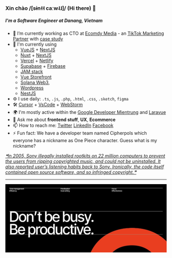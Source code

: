 ### Xin chào /[sɨn˧˧ caːw˨˩]/ (Hi there) 👋

##### I'm a Software Engineer at Danang, Vietnam

- 🏡 I’m currently working as CTO at [Ecomdy Media](https://ecomdymedia.com/) - an [TikTok Marketing Partner](https://partners.tiktok.com/partner-details/7047014454382297089/pc/en?rid=evvl6u5prse) with [case study](https://www.tiktok.com/business/en-US/inspiration/ecomdy-media?)
- 🌳 I'm currently using
  -  [VueJS](https://vuejs.org/) + [NextJS](https://react.dev/)
  -  [Nuxt](https://nuxtjs.org/) + [NextJS](https://nextjs.org/)
  -  [Vercel](https://vercel.com/) + [Netlify](https://www.netlify.com/)
  -  [Supabase](https://supabase.com/) + [Firebase](https://firebase.google.com/)
  -  [JAM stack](https://jamstack.org/)
  -  [Vue Storefront](https://www.vuestorefront.io/)
  -  [Solana Web3](https://solana-labs.github.io/solana-web3.js/),
  -  [Wordpress](https://wordpress.org/)
  -  [NestJS](https://nestjs.com/)
- ⚙️ I use daily: `.ts`, `.js`, `.php`, `.html`, `.css`, `.sketch`, `figma`
- 🛠️ [Cursor](https://cursor.com/) + [VsCode](https://code.visualstudio.com/) + [WebStorm](https://www.jetbrains.com/webstorm/)
- 🌍 I'm mostly active within the [Google Developer Mientrung](https://gdgmientrung.com/) and [Laravue](https://github.com/tuandm/laravue)
- 💬 Ask me about **frontend stuff**, **UX**, **Ecommerce**
- 📫 How to reach me: [Twitter](https://twitter.com/nguyenquangtin) [LinkedIn](https://www.linkedin.com/in/tonytinnguyen/) [Facebook](https://www.facebook.com/nguyenquangtin)
- ⚡ Fun fact: We have a developer team named Cipherpols which everyone has a nickname as One Piece character. Guess what is my nickname?

<a href='https://github.com/marketplace/actions/quote-readme'>
<!--STARTS_HERE_QUOTE_README-->
<i>❝In 2005, Sony illegally installed rootkits on 22 million computers to prevent the users from ripping copyrighted music, and could not be uninstalled. It also reported user’s listening habits back to Sony. Ironically, the code itself contained open source software, and so infringed copyright.❞</i>
<!--ENDS_HERE_QUOTE_README-->
</a>

---

![Quote](https://raw.githubusercontent.com/nguyenquangtin/nguyenquangtin/master/banner2.jpg)
